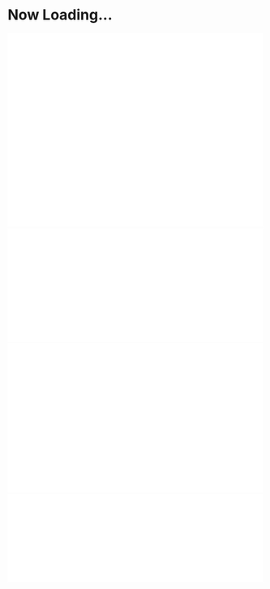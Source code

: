 # Now Loading...

![](./metrics.plugin.skyline.city.svg)
![](./metrics.plugin.achievements.compact.svg)
![](./metrics.plugin.habits.charts.svg)
![](./metrics.plugin.languages.details.svg)
